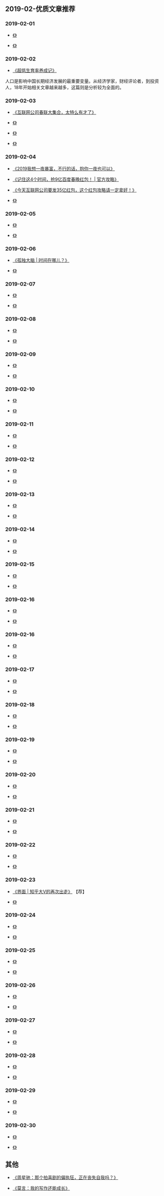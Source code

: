 

## 2019-02-优质文章推荐


### 2019-02-01

- [《》]()

- [《》]()


### 2019-02-02


- [《超低生育率养成记》](https://mp.weixin.qq.com/s/C80z5B1jl2D3HO4PwYf2fg)

人口是影响中国长期经济发展的最重要变量。从经济学家，财经评论者，到投资人，18年开始相关文章越来越多，这篇则是分析较为全面的。



### 2019-02-03

- [《互联网公司春联大集合，太特么有才了》](https://mp.weixin.qq.com/s/c8X5bYwaLpRKkTHSxBofjg)

- [《》]()

- [《》]()


- [《》]()


### 2019-02-04

- [《2019我想一夜暴富，不行的话，抱你一夜也可以》](https://mp.weixin.qq.com/s/Q2rv0kR4d8t3bU2dnrtNuA)

- [《记住这4个时间，抢9亿百度春晚红包！ | 官方攻略》](https://mp.weixin.qq.com/s/S-Ks5HHXKOe5HO4FeU0uHw)

- [《今天互联网公司要发35亿红包，这个红包攻略请一定拿好！》](https://mp.weixin.qq.com/s/CHikEXqZKuRd0Iw_yUF_uw)

- [《》]()


### 2019-02-05

- [《》]()

- [《》]()


### 2019-02-06

- [《孤独大脑 | 时间在哪儿？》](https://mp.weixin.qq.com/s/nkwbn8dp2oUVpWz1QsLF5w)

- [《》]()



### 2019-02-07

- [《》]()

- [《》]()


### 2019-02-08

- [《》]()

- [《》]()


### 2019-02-09

- [《》]()

- [《》]()



### 2019-02-10

- [《》]()

- [《》]()


### 2019-02-11

- [《》]()

- [《》]()


### 2019-02-12

- [《》]()

- [《》]()


### 2019-02-13

- [《》]()

- [《》]()

### 2019-02-14

- [《》]()

- [《》]()


### 2019-02-15

- [《》]()

- [《》]()


### 2019-02-16

- [《》]()

- [《》]()



### 2019-02-16

- [《》]()

- [《》]()


### 2019-02-17

- [《》]()

- [《》]()


### 2019-02-18

- [《》]()

- [《》]()

### 2019-02-19

- [《》]()

- [《》]()

### 2019-02-20

- [《》]()

- [《》]()


### 2019-02-21

- [《》]()

- [《》]()


### 2019-02-22

- [《》]()

- [《》]()


### 2019-02-23

- [《界面 | 知乎大V的再次出走》](https://www.jiemian.com/article/2884999.html) 【荐】

- [《》]()


### 2019-02-24

- [《》]()

- [《》]()


### 2019-02-25

- [《》]()

- [《》]()


### 2019-02-26

- [《》]()

- [《》]()


### 2019-02-27

- [《》]()

- [《》]()


### 2019-02-28

- [《》]()

- [《》]()


### 2019-02-29

- [《》]()

- [《》]()


### 2019-02-30

- [《》]()

- [《》]()



## 其他



- [《周星驰：那个拍喜剧的偏执狂，正在丧失自我吗？》](https://mp.weixin.qq.com/s/Q1aZkdKDm-9vudVI2yEkiw)


- [《莫言：我的写作还能成长》](http://guangmingdaily.cn/03pindao/shuping/2004-04/19/content_14514.htm)


